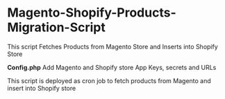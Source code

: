 # Magento-Shopify-Products-Migration-Script
This script Fetches Products from Magento Store and Inserts into Shopify Store

   **Config.php**
   Add Magento and Shopify store App Keys, secrets and URLs
   
This script is deployed as cron job to fetch products from Magento and insert into Shopify store

